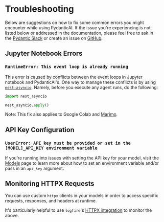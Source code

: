 # Troubleshooting

Below are suggestions on how to fix some common errors you might encounter while using PydanticAI. If the issue you're experiencing is not listed below or addressed in the documentation, please feel free to ask in the [Pydantic Slack](help.md) or create an issue on [GitHub](https://github.com/pydantic/pydantic-ai/issues).

## Jupyter Notebook Errors

### `RuntimeError: This event loop is already running`

This error is caused by conflicts between the event loops in Jupyter notebook and PydanticAI's. One way to manage these conflicts is by using [`nest-asyncio`](https://pypi.org/project/nest-asyncio/). Namely, before you execute any agent runs, do the following:
```python {test="skip"}
import nest_asyncio

nest_asyncio.apply()
```
Note: This fix also applies to Google Colab and [Marimo](https://github.com/marimo-team/marimo).

## API Key Configuration

### `UserError: API key must be provided or set in the [MODEL]_API_KEY environment variable`

If you're running into issues with setting the API key for your model, visit the [Models](models/index.md) page to learn more about how to set an environment variable and/or pass in an `api_key` argument.

## Monitoring HTTPX Requests

You can use custom `httpx` clients in your models in order to access specific requests, responses, and headers at runtime.

It's particularly helpful to use `logfire`'s [HTTPX integration](logfire.md#monitoring-httpx-requests) to monitor the above.
